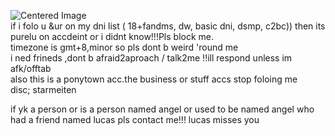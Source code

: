 <img src="https://komarev.com/ghpvc/?username=s7ri&color=ff6f66&label=losers" alt="Centered Image"> <br>
if i folo u &ur on my dni list ( 18+fandms, dw, basic dni, dsmp, c2bc)) then its purelu on accdeint or i didnt know!!!Pls block me. <br>
timezone is gmt+8,minor so pls dont b weird 'round me <br>
i ned frineds ,dont b afraid2aproach / talk2me !!ill respond unless im afk/offtab <br>
also this is a ponytown acc.the business or stuff accs stop foloing me <br>
disc; starmeiten

if yk a person or is a person named angel or used to be named angel who had a friend named lucas pls contact me!!! lucas misses you 




















 
















<!--
**s7ri/s7ri** is a ✨ _special_ ✨ repository because its `README.md` (this file) appears on your GitHub profile.

Here are some ideas to get you started:

- 🔭 I’m currently working on ...
- 🌱 I’m currently learning ...
- 👯 I’m looking to collaborate on ...
- 🤔 I’m looking for help with ...
- 💬 Ask me about ...
- 📫 How to reach me: ...
- 😄 Pronouns: ...
- ⚡ Fun fact: ...
-->
